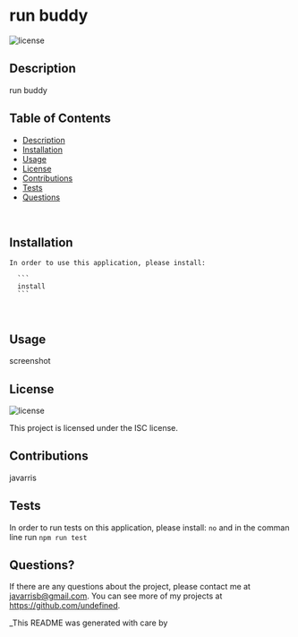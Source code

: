 

  # run buddy <br />

  ![license](https://img.shields.io/badge/License-ISC-blue.svg) <br />
   
  ## Description
  run buddy  <br />


  ## Table of Contents

  - [Description](#description)
  - [Installation](#installation)
  - [Usage](#usage)
  - [License](#license)
  - [Contributions](#contributions)
  - [Tests](#tests)
  - [Questions](#questions)

  <br />

  ## Installation

  ```
  In order to use this application, please install:
    
    ```
    install
    ```
  ```
  <br />

  ## Usage

  screenshot <br />

  ## License
  ![license](https://img.shields.io/badge/License-ISC-blue.svg)

  
  This project is licensed under the ISC license. <br />

  ## Contributions

  javarris <br />

  ## Tests 

  In order to run tests on this application, please install:
    ```
    no
    ```
    and in the comman line run `npm run test` <br />

  ## Questions?

  If there are any questions about the project, please contact me at javarrisb@gmail.com. You can see more of my projects at https://github.com/undefined.
    

  _This README was generated with care by 
